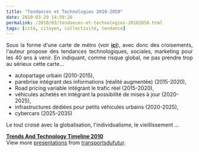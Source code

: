 ```yaml
---
title: "Tendances et Technologies 2010-2050"
date: 2010-03-29 14:59:26
permalink: /2010/03/tendances-et-technologies-20102050.html
tags: [cité, citoyen, collectivité, tendance]
---
```


<p style="text-align: justify">Sous la forme d'une carte de métro (voir <strong><span style="text-decoration: underline"><a href="http://nowandnext.com/" target="_blank">ici</a></span></strong>), avec donc des croisements, l'auteur propose des tendances technologiques, sociales, marketing pour les 40 ans à venir. En indiquant, comme risque global, ne pas prendre trop au sérieux cette carte...<span><span></span></span></p> <ul> <li>autopartage urbain (2010-2015), </li> <li>parebrise intégrant des informations (réalité augmentée) (2015-2020), </li> <li>Road pricing variable intégrant le trafic réel (2015-2020), </li> <li>véhicules achetés en intégrant la possibilité de mises à jour (2020-2025), </li> <li>infrastructures dédiées pour petits véhicules urbains (2020-2025), </li> <li>cybercars (2025-2035)</li> </ul> <p> </p>  <!--more-->  <p>Le tout croisé avec la globalisation, l'individualisme, le vieillissement ... </p> <div id="__ss_3584385"><strong><a href="http://www.slideshare.net/transportsdufutur/trends-and-technology-timeline-2010-3584385" title="Trends And Technology Timeline 2010">Trends And Technology Timeline 2010</a></strong>   <div>View more <a href="http://www.slideshare.net/">presentations</a> from <a href="http://www.slideshare.net/transportsdufutur">transportsdufutur</a>.</div></div>
